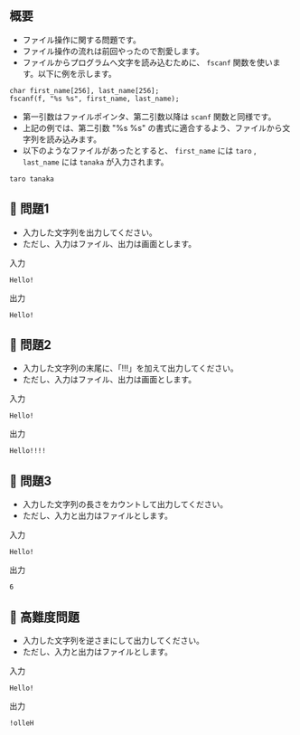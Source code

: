 ## 概要

- ファイル操作に関する問題です。
- ファイル操作の流れは前回やったので割愛します。
- ファイルからプログラムへ文字を読み込むために、 `fscanf` 関数を使います。以下に例を示します。

```
char first_name[256], last_name[256];
fscanf(f, "%s %s", first_name, last_name);
```

- 第一引数はファイルポインタ、第二引数以降は `scanf` 関数と同様です。
- 上記の例では、第二引数 "%s %s" の書式に適合するよう、ファイルから文字列を読み込みます。
- 以下のようなファイルがあったとすると、 `first_name` には `taro` , `last_name` には `tanaka` が入力されます。

```
taro tanaka
```

## :turtle: 問題1

- 入力した文字列を出力してください。
- ただし、入力はファイル、出力は画面とします。

入力

```
Hello!
```

出力

```
Hello!
```

## :dog: 問題2

- 入力した文字列の末尾に、「!!!」を加えて出力してください。
- ただし、入力はファイル、出力は画面とします。

入力

```
Hello!
```

出力

```
Hello!!!!
```

## :bear: 問題3

- 入力した文字列の長さをカウントして出力してください。
- ただし、入力と出力はファイルとします。

入力

```
Hello!
```

出力

```
6
```

## :whale: 高難度問題

- 入力した文字列を逆さまにして出力してください。
- ただし、入力と出力はファイルとします。

入力

```
Hello!
```

出力

```
!olleH
```
